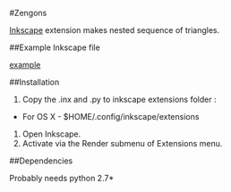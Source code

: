 #Zengons

[Inkscape](https://inkscape.org/en/) extension 
makes nested sequence of triangles.

##Example Inkscape file

[example](https://github.com/macbuse/zengons/blob/master/zengram5.svg)


##Installation 

1. Copy the .inx and .py to  inkscape extensions folder :
- For OS X - $HOME/.config/inkscape/extensions
1. Open Inkscape. 
1. Activate via the Render submenu of Extensions menu.

##Dependencies

Probably needs python 2.7*








